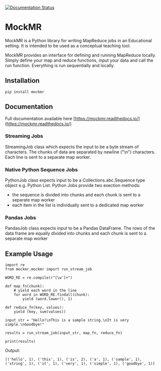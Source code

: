 [![Documentation Status](https://readthedocs.org/projects/mockmr/badge/?version=latest)](https://mockmr.readthedocs.io/en/latest/?badge=latest)

# MockMR

MockMR is a Python library for writing MapReduce jobs in an Educational setting. It is intended to be used as a
conceptual teaching tool.

MockMR provides an interface for defining and running MapReduce locally. Simply define your map and reduce functions,
input your data and call the run function. Everything is run sequentially and locally.

## Installation

    pip install mockmr

## Documentation

Full documentation available here [https://mockmr.readthedocs.io/](https://mockmr.readthedocs.io/)

### Streaming Jobs

StreamingJob class which expects the input to be a byte stream of characters. The chunks of data are separated by
newline ("\n") characters. Each line is sent to a separate map worker.

### Native Python Sequence Jobs

PythonJob class expects input to be a Collections.abc.Sequence type object e.g. Python List. Python Jobs provide two
exection methods:

- the sequence is divided into chunks and each chunk is sent to a separate map worker
- each item in the list is individually sent to a dedicated map worker

### Pandas Jobs

PandasJob class expects input to be a Pandas DataFrame. The rows of the data frame are equally divided into chunks and
each chunk is sent to a separate map worker


## Example Usage

    import re
    from mockmr.mockmr import run_stream_job

    WORD_RE = re.compile(r"[\w']+")

    def map_fn(chunk):
        # yield each word in the line
        for word in WORD_RE.findall(chunk):
            yield (word.lower(), 1)

    def reduce_fn(key, values):
        yield (key, sum(values))

    input_str = "Hello!\nThis is a sample string.\nIt is very simple.\nGoodbye!"

    results = run_stream_job(input_str, map_fn, reduce_fn)

    print(results)

Output:

    [('hello', 1), ('this', 1), ('is', 2), ('a', 1), ('sample', 1), ('string', 1), ('it', 1), ('very', 1), ('simple', 1), ('goodbye', 1)]